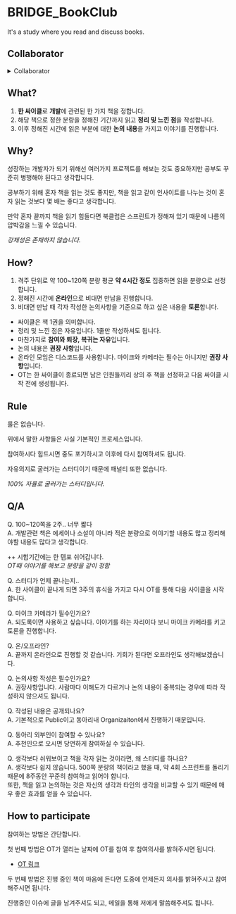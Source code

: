 # BRIDGE_BookClub
It's a study where you read and discuss books.

## Collaborator

<details><summary>Collaborator</summary>
<p>

*굵은 글씨는 완주자입니다.*

### 1st Clean Code

|**[@fkdl0048](https://github.com/fkdl0048)**|**[@RePro1202](https://github.com/RePro1202)**|[@hellog2n](https://github.com/hellog2n)|[@FrenzyNight](https://github.com/FrenzyNight)|[@NearthYou](https://github.com/NearthYou)|
|:---:|:---:|:---:|:---:|:---:|

### 2nd Refactoring

|**[@fkdl0048](https://github.com/fkdl0048)**|[@NearthYou](https://github.com/NearthYou)|[@RePro1202](https://github.com/RePro1202)|[@MakerJun46](https://github.com/MakerJun46)|[@yeonmo57](https://github.com/yeonmo57)|
|:---:|:---:|:---:|:---:|:---:|

### 3rd The Clean Coder

|**[@fkdl0048](https://github.com/fkdl0048)**|**[@luz0415](https://github.com/luz0415)**|**[@wooyn730](https://github.com/wooyn730)**|
|:---:|:---:|:---:|

### 4th 객체지향의 사실과 오해

|**[@fkdl0048](https://github.com/fkdl0048)**|**[@luz0415](https://github.com/luz0415)**|**[@wooyn730](https://github.com/wooyn730)**| [@joonyle99](https://github.com/joonyle99) |
|:---:|:---:|:---:|:---:|

### 5th 오브젝트

|**[@fkdl0048](https://github.com/fkdl0048)**|**[@luz0415](https://github.com/luz0415)**|**[@wooyn730](https://github.com/wooyn730)**| **[@Barone12](https://github.com/Barone12)** | **[NearthYou](https://github.com/NearthYou)** |
|:---:|:---:|:---:|:---:|:---:|

### 6th 필독! 개발자 온보딩 가이드

|**[@fkdl0048](https://github.com/fkdl0048)**|**[@wooyn730](https://github.com/wooyn730)**| **[@Barone12](https://github.com/Barone12)** | **[NearthYou](https://github.com/NearthYou)** |
|:---:|:---:|:---:|:---:|

### 7th Effective C++

|**[@fkdl0048](https://github.com/fkdl0048)**| **[@luz0415](https://github.com/luz0415)** | **[@hyuncho](https://github.com/aquamagic9)** | **[@rpopic](https://github.com/rpopic2)** |
|:---:|:---:|:---:|:---:|

### 8th Game Engine Black Book Doom

|**[@fkdl0048](https://github.com/fkdl0048)**| **[@rpopic](https://github.com/rpopic2)** | **[@Inyeong Gwak](https://github.com/swimmin99)** | **[@KES123450](https://github.com/KES123450)** |
|:---:|:---:|:---:|:---:|

자세한 참여 내역은 [PR](https://github.com/BRIDGE-DEV/BRIDGE_BookClub/pulls?q=is%3Apr)이나 [Issues](https://github.com/BRIDGE-DEV/BRIDGE_BookClub/issues?q=is%3Aissue)를 통해 확인해주세요

</p>
</details>

## What?

1. **한 싸이클**로 **개발**에 관련된 한 가지 책을 정합니다.
2. 해당 책으로 정한 분량을 정해진 기간까지 읽고 **정리 및 느낀 점**을 작성합니다.
3. 이후 정해진 시간에 읽은 부분에 대한 **논의 내용**을 가지고 이야기를 진행합니다.

## Why?

성장하는 개발자가 되기 위해선 여러가지 프로젝트를 해보는 것도 중요하지만 공부도 꾸준히 병행해야 된다고 생각합니다.

공부하기 위해 혼자 책을 읽는 것도 좋지만, 책을 읽고 같이 인사이트를 나누는 것이 혼자 읽는 것보다 몇 배는 좋다고 생각합니다.

만약 혼자 끝까지 책을 읽기 힘들다면 북클럽은 스프린트가 정해져 있기 때문에 나름의 압박감을 느낄 수 있습니다.

*강제성은 존재하지 않습니다.*

## How?

1. 격주 단위로 약 100~120쪽 분량 평균 **약 4시간 정도** 집중하면 읽을 분량으로 선정합니다.
2. 정해진 시간에 **온라인**으로 비대면 만남을 진행합니다.
3. 비대면 만남 때 각자 작성한 논의사항을 기준으로 하고 싶은 내용을 **토론**합니다.

* 싸이클은 책 1권을 의미합니다.
* 정리 및 느낀 점은 자유입니다. 1줄만 작성하셔도 됩니다.
* 마찬가지로 **참여와 퇴장, 복귀는 자유**입니다.
* 논의 내용은 **권장 사항**입니다.
* 온라인 모임은 디스코드를 사용합니다. 마이크와 카메라는 필수는 아니지만 **권장 사항**입니다.  
* OT는 한 싸이클이 종료되면 남은 인원들끼리 상의 후 책을 선정하고 다음 싸이클 시작 전에 생성됩니다.

## Rule

룰은 없습니다.  

위에서 말한 사항들은 사실 기본적인 프로세스입니다.  

참여하시다 힘드시면 중도 포기하시고 이후에 다시 참여하셔도 됩니다.  

자유의지로 굴러가는 스터디이기 때문에 패널티 또한 없습니다.  

*100% 자율로 굴러가는 스터디입니다.*

## Q/A

Q. 100~120쪽을 2주.. 너무 짧다  
A. 개발관련 책은 에세이나 소설이 아니라 적은 분량으로 이야기할 내용도 많고 정리해야할 내용도 많다고 생각합니다.  

++ 시험기간에는 한 템포 쉬어갑니다.  
*OT때 이야기를 해보고 분량을 같이 정함*  

Q. 스터디가 언제 끝나는지..  
A. 한 사이클이 끝나게 되면 3주의 휴식을 가지고 다시 OT를 통해 다음 사이클을 시작합니다.

Q. 마이크 카메라가 필수인가요?  
A. 되도록이면 사용하고 싶습니다. 이야기를 하는 자리이다 보니 마이크 카메라를 키고 토론을 진행합니다.

Q. 온/오프라인?  
A. 끝까지 온라인으로 진행할 것 같습니다. 기회가 된다면 오프라인도 생각해보겠습니다.

Q. 논의사항 작성은 필수인가요?  
A. 권장사항입니다. 사람마다 이해도가 다르거나 논의 내용이 중복되는 경우에 따라 작성하지 않으셔도 됩니다.

Q. 작성된 내용은 공개되나요?  
A. 기본적으로 Public이고 동아리내 Organizaiton에서 진행하기 때문입니다.

Q. 동아리 외부인이 참여할 수 있나요?  
A. 추천인으로 오시면 당연하게 참여하실 수 있습니다.

Q. 생각보다 쉬워보이고 책을 각자 읽는 것이라면, 왜 스터디를 하나요?  
A. 생각보다 쉽지 않습니다. 500쪽 분량의 책이라고 했을 때, 약 4회 스프린트를 돌리기 때문에 8주동안 꾸준히 참여하고 읽어야 합니다.  
   또한, 책을 읽고 논의하는 것은 자신의 생각과 타인의 생각을 비교할 수 있기 때문에 매우 좋은 효과를 얻을 수 있습니다.

## How to participate

참여하는 방법은 간단합니다.

첫 번째 방법은 OT가 열리는 날짜에 OT를 참여 후 참여의사를 밝혀주시면 됩니다.

- [OT 링크](https://github.com/BRIDGE-DEV/BRIDGE_BookClub/issues?q=is%3Aissue+label%3AOT+)

두 번째 방법은 진행 중인 책이 마음에 든다면 도중에 언제든지 의사를 밝혀주시고 참여해주시면 됩니다.

진행중인 이슈에 글을 남겨주셔도 되고, 메일을 통해 저에게 말씀해주셔도 됩니다.
